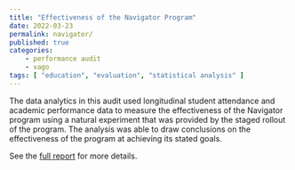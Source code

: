 ```yaml
---
title: "Effectiveness of the Navigator Program"
date: 2022-03-23
permalink: navigator/
published: true
categories:
    - performance audit
    - vago
tags: [ "education", "evaluation", "statistical analysis" ]
---
```


The data analytics in this audit used longitudinal student attendance and academic performance data to measure the effectiveness of the Navigator program using a natural experiment that was provided by the staged rollout of the program. The analysis was able to draw conclusions on the effectiveness of the program at achieving its stated goals.

See the [full report](https://www.audit.vic.gov.au/report/effectiveness-navigator-program?) for more details.

